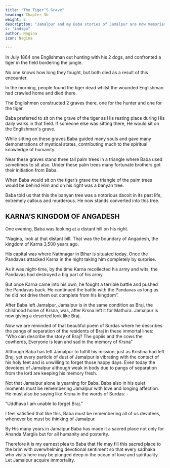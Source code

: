 ```yaml
---
title: "The Tiger’S Grave"
heading: Chapter 3b
weight: 8
description: "Jamalpur and my Baba stories of Jamalpur are now memories"
c: "indigo"
author: Nagina
icon: Nagina

---
```



In July 1864 one Englishman out hunting with his 2 dogs, and confronted a tiger in the field bordering the jungle. 

No one knows how long they fought, but both died as a result of this encounter. 

In the morning, people found the tiger dead whilst the wounded Englishman had crawled home and died there. 

<!-- The people must have felt sorry for the death of the brave hunter, but they felt that the man with arms and the wild animal without any weapon must have fought bravely and long and no one could say as to who won and who lost. Therefore  -->

The Englishmen constructed 2 graves there, one for the hunter and one for the tiger.

Baba preferred to sit on the grave of the tiger as His resting place during His daily walks in that field. If someone else was sitting there, He would sit on the Englishman's grave.

While sitting on these graves Baba guided many souls and gave many demonstrations of mystical states, contributing much to the spiritual knowledge of humanity. 

<!-- These were the places where some disciples attained liberation and many ordinary disciples like myself saw Baba’s loving and compassionate guidance in their daily lives, both spiritual and worldly. -->

<!-- This sacred field of Jamalpur screened with green and lofty hills, and containing
in its bosom those graves, palms and other trees, has been the silent and mute witness
of the liilas and grace of Baba for decades. 

Had these graves and trees been fitted with vocal chords, they would have narrated the history of Jamalpur for hundreds of years and also told the story of Baba right from his childhood day s for the entire period of his stay in Jamalpur. -->

Near these graves stand three tall palm trees in a triangle where Baba used
sometimes to sit also. Under these palm trees many fortunate brothers got their
initiation from Baba.

<!-- By these graves or under these trees many great souls either in physical or
subtle bodies, had wandered eagerly for a glimpse of the lotus feet of Baba. On this
grave Baba gave innumerable teachings, and enumerated diverse subjects. Hardly any
subject on spirituality or morality has been left undiscussed in these environs. -->

When Baba would sit on the tiger’s grave the triangle of the palm trees would
be behind Him and on his right was a banyan tree. 

<!-- On the left was the grave of the
English hunter and one mango tree. The palms at the back were about forty of fifty
yards away. The grave and the mango tree were about ten to fifteen yards away on the
left. -->


Baba told us that this the banyan tree was a notorious dacoit in its past life, extremely callous and murderous. He now stands converted into this tree.


## KARNA’S KINGDOM OF ANGADESH

 <!-- Baba was seated on the grave of the tiger and I was sitting at His feet.  -->

One evening, Baba was looking at a distant hill on his right. 

<!-- After some time breaking his silence Baba pointed out, -->

“Nagina, look at that distant bill. That was the boundary of Angadesh, the kingdom of Karna 3,500 years ago. 

His capital was where Nathnagar in Bihar is situated today. Once the Pandavas attacked Karna in the night taking him completely by surprise. 

As it was night-time, by the time Karna recollected his army and wits, the Pandavas had destroyed a big part of his army. 

But once Karna came into his own, he fought a terrible battle and pushed the Pandavas back. He continued the battle with the Pandavas as long as he did not drive them out complete from his kingdom”.

<!-- Baba’s liilas of Jamalpur are unforgettable. Now this mind of mine which was never satiated with His affectionate and magnetic company, only yearns in pain to think of those days. Since then all the devotees of Jamalpur are waiting anxiously for those days to return and waiting for the revival of these sweet days and their memories. -->

After Baba left Jamalpur, Jamalpur is in the same condition as Braj, the
childhood home of Krsna, was, after Krsna left it for Mathura. Jamalpur is now giving a
deserted look like Braj. 

Now we are reminded of that beautiful poem of Surdas where
he describes the pangs of separation of the residents of Braj in these immortal lines:
“Who can describe the story of Braj? The gopiis and the cows the cowherds, Everyone is lean and sad in the memory of Krsna”

Although Baba has left Jamalpur to fulfill his mission, just as Krishna had left Braj, yet every particle of dust of Jamalpur is vibrating with the contact of his holy feet
and is unwilling to forget those happy days. Even today the devotees of Jamalpur although weak in body due to pangs of separation from the lord are keeping his memory fresh.

Not that Jamalpur alone is yearning for Baba. Baba also in his quiet moments
must be remembering Jamalpur with love and longing affection. He must also be
saying like Krsna in the words of Surdas: -

“Uddhava I am unable to forget Braj.”

I feel satisfied that like this, Baba must be remembering all of us devotees,
whenever be must be thinking of Jamalpur.

By His many years in Jamalpur Baba has made it a sacred place not only for Ananda Margiis but for all humanity and posterity.

Therefore it is my earnest plea to Baba that He may fill this sacred place to the brim with overwhelming devotional sentiment so that every sadhaka who visits here may be plunged deep in the ocean of love and spirituality. Let Jamalpur acquire immortality.

